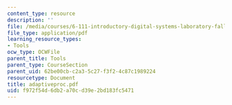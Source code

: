 ```yaml
---
content_type: resource
description: ''
file: /media/courses/6-111-introductory-digital-systems-laboratory-fall-2002/f972f54d6db2a70cd39e2bd183fc5471_adaptiveproc.pdf
file_type: application/pdf
learning_resource_types:
- Tools
ocw_type: OCWFile
parent_title: Tools
parent_type: CourseSection
parent_uid: 62be00cb-c2a3-5c27-f3f2-4c87c1989224
resourcetype: Document
title: adaptiveproc.pdf
uid: f972f54d-6db2-a70c-d39e-2bd183fc5471
---
```

